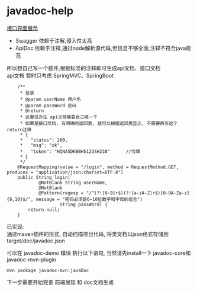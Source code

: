 # javadoc-help

[接口界面展示](https://geningxiang.github.io/javadoc-help/javadoc-ui/)


- Swagger 依赖于注解,侵入性太高
- ApiDoc 依赖于注释,通过node解析源代码,但信息不够全面,注释不符合java规范  

所以想自己写一个插件,根据标准的注释即可生成api文档、接口文档  
api文档 暂时只考虑 SpringMVC、SpringBoot


```
    /**
     * 登录
     * @param userName 用户名
     * @param passWord 密码
     * @return 
     * 这里没办法 api文档需要自己填一下
     * 如果是接口文档, 有明确的返回类, 就可以根据返回类显示, 不需要再写这个return注释
     * {
     *   "status": 200,
     *   "msg": "ok",
     *   "token": "HINASDKBBH5123SH238"      //令牌
     * }
     */
    @RequestMapping(value = "/login", method = RequestMethod.GET, produces = "application/json;charset=UTF-8")
    public String login(
            @NotBlank String userName,
            @NotBlank
            @Pattern(regexp = "/^(?![0-9]+$)(?![a-zA-Z]+$)[0-9A-Za-z]{6,10}$/", message = "密码必须是6~10位数字和字母的组合")
                    String passWord) {
        return null;
    }
```

已实现:  
  通过maven插件的形式, 自动扫描项目代码, 将类文档以json格式存储到 target/doc/javadoc.json  
  
可以在 javadoc-demo 模块 执行以下语句, 当然请先install一下 javadoc-core和javadoc-mvn-plugin
```
mvn package javadoc-mvn:javaDoc
```

下一步需要开始完善 前端展现 和 doc文档生成